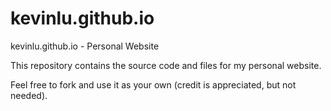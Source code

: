# kevinlu.github.io
kevinlu.github.io - Personal Website

This repository contains the source code and files for my personal website.

Feel free to fork and use it as your own (credit is appreciated, but not needed).

